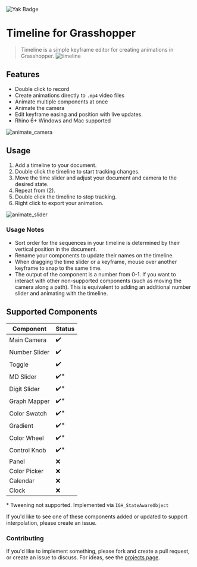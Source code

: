 ![Yak Badge](https://img.shields.io/badge/dynamic/json?url=https%3A%2F%2Fyak.rhino3d.com%2Fpackages%2FTimeline&query=%24.version&suffix=%20&logo=Rhinoceros&label=Yak)

# Timeline for Grasshopper

> Timeline is a simple keyframe editor for creating animations in Grasshopper.
![timeline](https://github.com/camnewnham/GH_Timeline/assets/19278856/b2e28fcd-c3c2-4856-b2af-fb0ae01ec776)


## Features

- Double click to record 
- Create animations directly to `.mp4` video files
- Animate multiple components at once
- Animate the camera
- Edit keyframe easing and position with live updates.
- Rhino 6+ Windows and Mac supported
 
![animate_camera](https://github.com/camnewnham/GH_Timeline/assets/19278856/e76dc252-a048-47aa-9be6-c3b55fa18939)

## Usage

1. Add a timeline to your document.
2. Double click the timeline to start tracking changes.
3. Move the time slider and adjust your document and camera to the desired state.
4. Repeat from (2).
5. Double click the timeline to stop tracking.
6. Right click to export your animation.

![animate_slider](https://github.com/camnewnham/GH_Timeline/assets/19278856/c9b099ad-5d2e-403b-80f1-6d04491fc531)

### Usage Notes
- Sort order for the sequences in your timeline is determined by their vertical position in the document.
- Rename your components to update their names on the timeline.
- When dragging the time slider or a keyframe, mouse over another keyframe to snap to the same time.
- The output of the component is a number from 0-1. If you want to interact with other non-supported components (such as moving the camera along a path). This is equivalent to adding an additional number slider and animating with the timeline.

## Supported Components

|       Component        |  Status    |
| ------------- | ---- |
| Main Camera   | ✔️   |
| Number Slider | ✔️   |
| Toggle        | ✔️   |
| MD Slider     | ✔️\* |
| Digit Slider  | ✔️\* |
| Graph Mapper  | ✔️\* |
| Color Swatch  | ✔️\* |
| Gradient      | ✔️\* |
| Color Wheel   | ✔️\* |
| Control Knob  | ✔️\* |
| Panel         | ❌   |
| Color Picker  | ❌   |
| Calendar      | ❌   |
| Clock         | ❌   |

\* Tweening not supported. Implemented via `IGH_StateAwareObject`

If you'd like to see one of these components added or updated to support interpolation, please create an issue.

### Contributing

If you'd like to implement something, please fork and create a pull request, or create an issue to discuss. For ideas, see the [projects page](https://github.com/users/camnewnham/projects/2).

